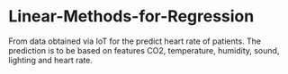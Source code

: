 # Linear-Methods-for-Regression
From data  obtained  via IoT for the predict heart rate of patients. 
The prediction is to be based on features CO2, temperature, humidity, sound, lighting and heart rate.
